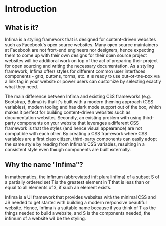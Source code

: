 # Introduction

## What is it?

Infima is a styling framework that is designed for content-driven websites such as Facebook's open source websites. Many open source maintainers at Facebook are not front-end engineers nor designers, hence expecting them to come up with their own designs for their open source project websites will be additional work on top of the act of preparing their project for open sourcing and writing the necessary documentation. As a styling framework, Infima offers styles for different common user interfaces components - grid, buttons, forms, etc. It is ready to use out-of-the-box via a link tag in your website or power users can customize by selecting exactly what they need.

The main difference between Infima and existing CSS frameworks (e.g. Bootstrap, Bulma) is that it's built with a modern theming approach (CSS variables), modern tooling and has dark mode support out of the box, which makes it perfect for building content-driven websites such as documentation websites. Secondly, an existing problem with using third-party components on your website that leverages a different CSS framework is that the styles (and hence visual appearance) are not compatible with each other. By creating a CSS framework where CSS variables are a first class citizen, third-party components can easily adopt the same style by reading from Infima's CSS variables, resulting in a consistent style even though components are built externally.

## Why the name "Infima"?

In mathematics, the infimum (abbreviated inf; plural infima) of a subset S of a partially ordered set T is the greatest element in T that is less than or equal to all elements of S, if such an element exists.

Infima is a UI framework that provides websites with the minimal CSS and JS needed to get started with building a modern responsive beautiful website. Hence, Infima is a suitable name because if you think of T as the things needed to build a website, and S is the components needed, the infimum of a website will be the styling.

